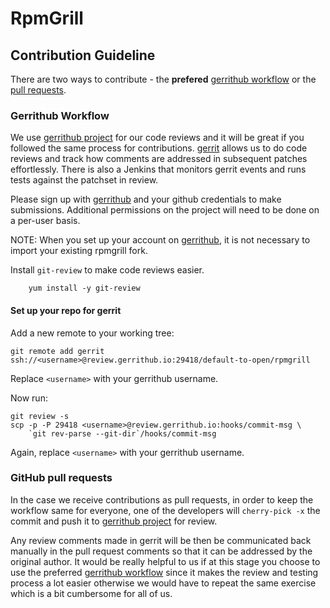 RpmGrill
========

Contribution Guideline
-----------------------
There are two ways to contribute - the **prefered** [gerrithub workflow] or the
[pull requests].

### Gerrithub Workflow ###

We use [gerrithub project] for our code reviews and it will be great if you
followed the same process for contributions. [gerrit] allows us to do
code reviews and track how comments are addressed in subsequent patches
effortlessly. There is also a Jenkins that monitors gerrit events and
runs tests against the patchset in review.

Please sign up with [gerrithub] and your github credentials to make submissions.
Additional permissions on the project will need to be done on a per-user basis.

NOTE: When you set up your account on [gerrithub], it is not necessary to import
your existing rpmgrill fork.

Install `git-review` to make code reviews easier.
```
    yum install -y git-review
```

#### Set up your repo for gerrit ####

Add a new remote to your working tree:

    git remote add gerrit ssh://<username>@review.gerrithub.io:29418/default-to-open/rpmgrill

Replace `<username>` with your gerrithub username.

Now run:

    git review -s
    scp -p -P 29418 <username>@review.gerrithub.io:hooks/commit-msg \
        `git rev-parse --git-dir`/hooks/commit-msg

Again, replace `<username>` with your gerrithub username.

### GitHub pull requests  ###

In the case we receive contributions as pull requests, in order to keep the
workflow same for everyone, one of the developers will `cherry-pick -x` the
commit and push it to [gerrithub project] for review.

Any review comments made in gerrit will be then be communicated back manually
in the pull request comments so that it can be addressed by the original author.
It would be really helpful to us if at this stage you choose to use the preferred
[gerrithub workflow] since it makes the review and testing process a lot easier
otherwise we would have to repeat the same exercise which is a bit cumbersome
for all of us.


[gerrithub]: https://review.gerrithub.io "gerrit hub"
[gerrithub project]: https://review.gerrithub.io/#/q/project:default-to-open/rpmgrill "gerrit project"
[gerrithub workflow]: #gerrithub-workflow "Gerrithub Workflow"
[pull requests]: #github-pull-requests "Github pull requests"
[gerrit]: http://www.vogella.com/tutorials/Gerrit/article.html "gerrit workflow"

